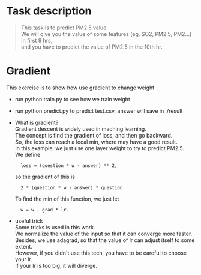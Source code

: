 # Task description
> This task is to predict PM2.5 value.  
    We will give you the value of some features
    (eg. SO2, PM2.5, PM2...) in first 9 hrs,   
    and you have to predict the value of 
    PM2.5 in the 10th hr.

# Gradient  
This exercise is to show how use gradient to change weight
* run python train.py to see how we train weight
* run python predict.py to predict test.csv, answer will save in ./result

* What is gradient?  
    Gradient descent is widely used in maching learning.  
    The concept is find the gradient of loss, and then go backward.  
    So, the loss can reach a local min, where may have a good result.  
    In this example, we just use one layer weight to try to predict PM2.5.  
    We define   
    
        loss = (question * w - answer) ** 2, 
    so the gradient of this is   
    
        2 * (question * w - answer) * question. 
    To find the min of this function, we just let   
    
        w = w - grad * lr.
* useful trick   
    Some tricks is used in this work.  
    We normalize the value of the input so that it can converge more faster.  
    Besides, we use adagrad, so that the value of lr can adjust itself to some extent.   
    However, if you didn't use this tech, you have to be careful to choose your lr.   
    If your lr is too big, it will diverge.  
